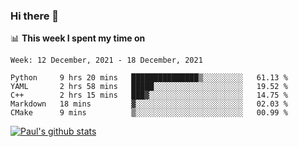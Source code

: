 ### Hi there 👋

📊 **This week I spent my time on**
<!--START_SECTION:waka-->
```text
Week: 12 December, 2021 - 18 December, 2021

Python     9 hrs 20 mins   ███████████████▒░░░░░░░░░   61.13 % 
YAML       2 hrs 58 mins   █████░░░░░░░░░░░░░░░░░░░░   19.52 % 
C++        2 hrs 15 mins   ███▓░░░░░░░░░░░░░░░░░░░░░   14.75 % 
Markdown   18 mins         ▓░░░░░░░░░░░░░░░░░░░░░░░░   02.03 % 
CMake      9 mins          ▒░░░░░░░░░░░░░░░░░░░░░░░░   00.99 % 
```
<!--END_SECTION:waka-->


[![Paul's github stats](https://github-readme-stats.vercel.app/api?username=mickeyouyou&theme=dracula&show_icons=true)](https://github.com/anuraghazra/github-readme-stats)
